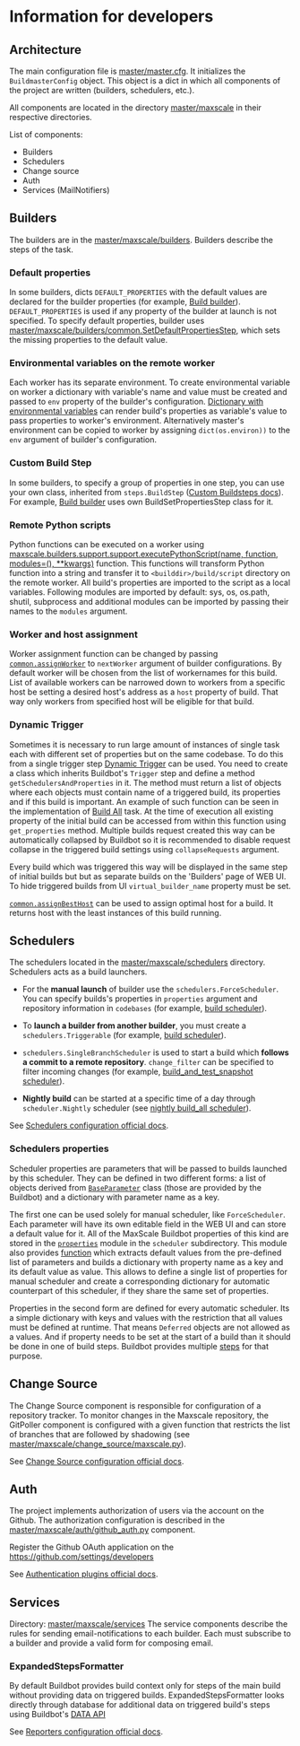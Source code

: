 # Information for developers

## Architecture

The main configuration file is [master/master.cfg](https://github.com/mariadb-corporation/maxscale-buildbot/blob/master/master/master.cfg). It initializes the `BuildmasterConfig` object. This object is a dict in which all components of the project are written (builders, schedulers, etc.).

All components are located in the directory [master/maxscale](https://github.com/mariadb-corporation/maxscale-buildbot/tree/master/master/maxscale) in their respective directories.

List of components:
* Builders
* Schedulers
* Change source
* Auth
* Services (MailNotifiers)

## Builders

The builders are in the [master/maxscale/builders](https://github.com/mariadb-corporation/maxscale-buildbot/blob/master/master/maxscale/builders). Builders describe the steps of the task.

### Default properties
In some builders, dicts `DEFAULT_PROPERTIES` with the default values are declared for the builder properties (for example, [Build builder](https://github.com/mariadb-corporation/maxscale-buildbot/blob/master/master/maxscale/builders/build.py)). `DEFAULT_PROPERTIES` is used if any property of the builder at launch is not specified. To specify default properties, builder uses [master/maxscale/builders/common.SetDefaultPropertiesStep](https://github.com/mariadb-corporation/maxscale-buildbot/blob/master/master/maxscale/builders/support/common.py), which sets the missing properties to the default value.

### Environmental variables on the remote worker
Each worker has its separate environment. To create environmental variable on worker a dictionary with variable's name and value must be created and passed to `env` property of the builder's configuration.
[Dictionary with environmental variables](https://github.com/mariadb-corporation/maxscale-buildbot/blob/master/master/maxscale/builders/build.py#L8) can render build's properties as variable's value to pass properties to worker's environment.
Alternatively master's environment can be copied to worker by assigning `dict(os.environ))` to the `env` argument of builder's configuration.

### Custom Build Step
In some builders, to specify a group of properties in one step, you can use your own class, inherited from `steps.BuildStep` ([Custom Buildsteps docs](http://docs.buildbot.net/current/manual/customization.html#writing-new-buildsteps)). For example, [Build builder](https://github.com/mariadb-corporation/maxscale-buildbot/blob/master/master/maxscale/builders/build.py) uses own BuildSetPropertiesStep class for it.

### Remote Python scripts
Python functions can be executed on a worker using [maxscale.builders.support.support.executePythonScript(name, function, modules=(), **kwargs)](https://github.com/mariadb-corporation/maxscale-buildbot/blob/master/master/maxscale/builders/support/support.py#L50) function. This functions will transform Python function into a string and transfer it to `<builddir>/build/script` directory on the remote worker.
All build's properties are imported to the script as a local variables. Following modules are imported by default: sys, os, os.path, shutil, subprocess and additional modules can be imported by passing their names to the `modules` argument.

### Worker and host assignment
Worker assignment function can be changed by passing [`common.assignWorker`](https://github.com/mariadb-corporation/maxscale-buildbot/blob/master/master/maxscale/builders/support/common.py#L197) to `nextWorker` argument of builder configurations.
By default worker will be chosen from the list of workernames for this build. List of available workers can be narrowed down to workers from a specific host be setting a desired host's address as a `host` property of build.
That way only workers from specified host will be eligible for that build.

### Dynamic Trigger
Sometimes it is necessary to run large amount of instances of single task each with different set of properties but on the same codebase. To do this from a single trigger step [Dynamic Trigger](http://docs.buildbot.net/current/manual/cfg-buildsteps.html#dynamic-trigger) can be used.
You need to create a class which inherits Buildbot's `Trigger` step and define a method `getSchedulersAndProperties` in it. The method must return a list of objects where each objects must contain name of a triggered build, its properties and if this build is important.
An example of such function can be seen in the implementation of [Build All](https://github.com/mariadb-corporation/maxscale-buildbot/blob/master/master/maxscale/builders/build_all.py#L10) task. At the time of execution all existing property of the initial build can be accessed from within this function using `get_properties` method.
Multiple builds request created this way can be automatically collapsed by Buildbot so it is recommended to disable request collapse in the triggered build settings using `collapseRequests` argument.

Every build which was triggered this way will be displayed in the same step of initial builds but but as separate builds on the 'Builders' page of WEB UI. To hide triggered builds from UI `virtual_builder_name` property must be set.

[`common.assignBestHost`](https://github.com/mariadb-corporation/maxscale-buildbot/blob/master/master/maxscale/builders/support/common.py#L212) can be used to assign optimal host for a build. It returns host with the least instances of this build running.

## Schedulers
The schedulers located in the [master/maxscale/schedulers](https://github.com/mariadb-corporation/maxscale-buildbot/blob/master/master/maxscale/schedulers) directory. Schedulers acts as a build launchers.

* For the **manual launch** of builder use the `schedulers.ForceScheduler`. You can specify builds's properties in `properties` argument and repository information in `codebases` (for example, [build scheduler](https://github.com/mariadb-corporation/maxscale-buildbot/blob/master/master/maxscale/schedulers/build.py)).

* To **launch a builder from another builder**, you must create a `schedulers.Triggerable` (for example, [build scheduler](https://github.com/mariadb-corporation/maxscale-buildbot/blob/master/master/maxscale/schedulers/build.py)).

* `schedulers.SingleBranchScheduler` is used to start a build which **follows a commit to a remote repository**. `change_filter` can be specified to filter incoming changes (for example, [build_and_test_snapshot scheduler](https://github.com/mariadb-corporation/maxscale-buildbot/blob/master/master/maxscale/schedulers/build_and_test_snapshot.py)).

* **Nightly build** can be started at a specific time of a day through `scheduler.Nightly` scheduler (see [nightly build_all scheduler](https://github.com/mariadb-corporation/maxscale-buildbot/blob/master/master/maxscale/schedulers/build_all.py)).

See [Schedulers configuration official docs](http://docs.buildbot.net/current/manual/cfg-schedulers.html).

### Schedulers properties

Scheduler properties are parameters that will be passed to builds launched by this scheduler. They can be defined in two different forms: a list of objects derived from [`BaseParameter`](http://docs.buildbot.net/current/manual/cfg-schedulers.html#nestedparameter) class (those are provided by the Buildbot) and a dictionary with parameter name as a key.

The first one can be used solely for manual scheduler, like `ForceScheduler`. Each parameter will have its own editable field in the WEB UI and can store a default value for it.
All of the MaxScale Buildbot properties of this kind are stored in the [`properties`](https://github.com/mariadb-corporation/maxscale-buildbot/blob/master/master/maxscale/schedulers/properties.py) module in the `scheduler` subdirectory.
This module also provides [function](https://github.com/mariadb-corporation/maxscale-buildbot/blob/master/master/maxscale/schedulers/properties.py#L205) which extracts default values from the pre-defined list of parameters and builds a dictionary with property name as a key and its default value as value.
This allows to define a single list of properties for manual scheduler and create a corresponding dictionary for automatic counterpart of this scheduler, if they share the same set of properties.

Properties in the second form are defined for every automatic scheduler. Its a simple dictionary with keys and values with the restriction that all values must be defined at runtime.
That means `Deferred` objects are not allowed as a values. And if property needs to be set at the start of a build than it should be done in one of build steps. Buildbot provides multiple [steps](http://docs.buildbot.net/current/manual/cfg-buildsteps.html#setting-properties) for that purpose.

## Change Source

The Change Source component is responsible for configuration of a repository tracker. To monitor changes in the Maxscale repository, the GitPoller component is configured with a given function that restricts the list of branches that are followed by shadowing (see [master/maxscale/change_source/maxscale.py](https://github.com/mariadb-corporation/maxscale-buildbot/blob/master/master/maxscale/change_source/maxscale.py)).

See [Change Source configuration official docs](http://docs.buildbot.net/current/manual/cfg-changesources.html).

## Auth

The project implements authorization of users via the account on the Github. The authorization configuration is described in the [master/maxscale/auth/github_auth.py](https://github.com/mariadb-corporation/maxscale-buildbot/blob/master/master/maxscale/auth/github_auth.py) component. 

Register the Github OAuth application on the https://github.com/settings/developers

See [Authentication plugins official docs](http://docs.buildbot.net/current/manual/cfg-www.html#web-authentication).

## Services

Directory: [master/maxscale/services](https://github.com/mariadb-corporation/maxscale-buildbot/blob/master/master/maxscale/services/build.py)
The service components describe the rules for sending email-notifications to each builder. Each must subscribe to a builder and provide a valid form for composing email.

### ExpandedStepsFormatter
By default Buildbot provides build context only for steps of the main build without providing data on triggered builds.
ExpandedStepsFormatter looks directly through database for additional data on triggered build's steps using Buildbot's [DATA API](http://docs.buildbot.net/current/developer/data.html)

See [Reporters configuration official docs](http://docs.buildbot.net/current/manual/cfg-reporters.html).

